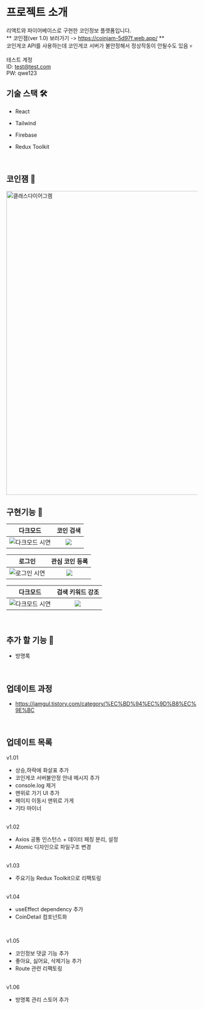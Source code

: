 # 프로젝트 소개 

리액트와 파이어베이스로 구현한 코인정보 플랫폼입니다.
<br>
** 코인잼(ver 1.0) 보러가기 -> https://coinjam-5d97f.web.app/ **
<br>
코인게코 API를 사용하는데 코인게코 서버가 불안정해서 정상작동이 안될수도 있음 💀
<br><br>
테스트 계정
<br>
ID: test@test.com
<br>
PW: qwe123
<br>
## 기술 스택 🛠

- React
- Tailwind
- Firebase
- Redux Toolkit

  <br>

## 코인잼 💸

<img width="800" alt="클래스다이어그램" src="https://user-images.githubusercontent.com/98381294/217152319-2db7b938-3fbb-440e-8b57-0e1ea09c4089.gif">

<br>

## 구현기능 🦾

|                                                             다크모드                                                              |                                                                   코인 검색                                                                   |
| :---------------------------------------------------------------------------------------------------------------------------: | :--------------------------------------------------------------------------------------------------------------------------------------------------: |
| ![다크모드 시연](https://user-images.githubusercontent.com/98381294/217151401-9dbc9033-d466-4a8d-8c74-88ddf58adb38.gif) | <img src="https://user-images.githubusercontent.com/98381294/217151458-4e34f719-87df-4e17-8a0e-5c05ddde6e45.gif"> |


|                                                             로그인                                                              |                                                                   관심 코인 등록                                                                   |
| :---------------------------------------------------------------------------------------------------------------------------: | :--------------------------------------------------------------------------------------------------------------------------------------------------: |
| ![로그인 시연](https://user-images.githubusercontent.com/98381294/217151486-bb8e9eda-582e-4f26-8f40-762cd52abec2.gif) | <img   src="https://user-images.githubusercontent.com/98381294/217151488-7885ae2d-e204-4382-b476-d0f9e1d4a61a.gif"> |


|                                                             다크모드                                                              |                                                                   검색 키워드 강조                                                                   |
| :---------------------------------------------------------------------------------------------------------------------------: | :--------------------------------------------------------------------------------------------------------------------------------------------------: |
| ![다크모드 시연](https://user-images.githubusercontent.com/98381294/217151401-9dbc9033-d466-4a8d-8c74-88ddf58adb38.gif) | <img src="https://user-images.githubusercontent.com/98381294/217151458-4e34f719-87df-4e17-8a0e-5c05ddde6e45.gif"> |



<br>


## 추가 할 기능 🫠

- 방명록

<br>

## 업데이트 과정

- https://jamgul.tistory.com/category/%EC%BD%94%EC%9D%B8%EC%9E%BC

<br>

## 업데이트 목록

v1.01

- 상승,하락에 화살표 추가
- 코인게코 서버불안정 안내 메시지 추가
- console.log 제거
- 맨위로 가기 UI 추가
- 페이지 이동시 맨위로 가게
- 기타 마이너
<br>
v1.02

- Axios 공통 인스턴스 + 데이터 페칭 분리, 설정
- Atomic 디자인으로 파일구조 변경

<br>
v1.03

- 주요기능 Redux Toolkit으로 리팩토링

<br>
v1.04

- useEffect dependency 추가
- CoinDetail 컴포넌트화
<br>

v1.05

- 코인정보 댓글 기능 추가
- 좋아요, 싫어요, 삭제기능 추가
- Route 관련 리팩토링
<br>
v1.06

- 방명록 관리 스토어 추가
